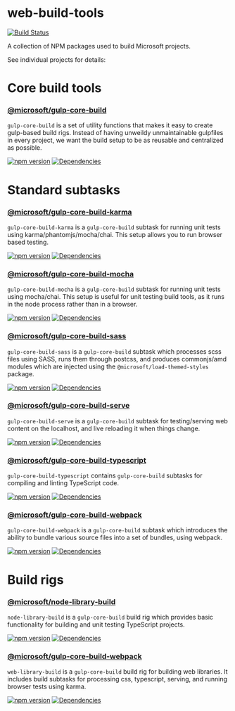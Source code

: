 # web-build-tools

[![Build Status](https://travis-ci.org/Microsoft/web-build-tools.svg?branch=master)](https://travis-ci.org/Microsoft/web-build-tools)

A collection of NPM packages used to build Microsoft projects.

See individual projects for details:

# Core build tools

### [@microsoft/gulp-core-build](./gulp-core-build/README.md)

`gulp-core-build` is a set of utility functions that makes it easy to create gulp-based build rigs. Instead of having unweildy unmaintainable gulpfiles in every project, we want the build setup to be as reusable and centralized as possible.

[![npm version](https://badge.fury.io/js/%40microsoft%2Fgulp-core-build.svg)](https://badge.fury.io/js/%40microsoft%2Fgulp-core-build)
[![Dependencies](https://david-dm.org/Microsoft/gulp-core-build.svg)](https://david-dm.org/Microsoft/gulp-core-build)

# Standard subtasks

### [@microsoft/gulp-core-build-karma](./gulp-core-build-karma/README.md)

`gulp-core-build-karma` is a `gulp-core-build` subtask for running unit tests using karma/phantomjs/mocha/chai. This setup allows you to run browser based testing.

[![npm version](https://badge.fury.io/js/%40microsoft%2Fgulp-core-build-karma.svg)](https://badge.fury.io/js/%40microsoft%2Fgulp-core-build-karma)
[![Dependencies](https://david-dm.org/Microsoft/gulp-core-build-karma.svg)](https://david-dm.org/Microsoft/gulp-core-build-karma)

### [@microsoft/gulp-core-build-mocha](./gulp-core-build-mocha/README.md)

`gulp-core-build-mocha` is a `gulp-core-build` subtask for running unit tests using mocha/chai. This setup is useful for unit testing build tools, as it runs in the node process rather than in a browser.

[![npm version](https://badge.fury.io/js/%40microsoft%2Fgulp-core-build-mocha.svg)](https://badge.fury.io/js/gulp-core-build-mocha)
[![Dependencies](https://david-dm.org/Microsoft/gulp-core-build-mocha.svg)](https://david-dm.org/Microsoft/gulp-core-build-mocha)

### [@microsoft/gulp-core-build-sass](./gulp-core-build-sass/README.md)

`gulp-core-build-sass` is a `gulp-core-build` subtask which processes scss files using SASS, runs them through postcss, and produces commonjs/amd modules which are injected using the `@microsoft/load-themed-styles` package.

[![npm version](https://badge.fury.io/js/%40microsoft%2Fgulp-core-build-sass.svg)](https://badge.fury.io/js/%40microsoft%2Fgulp-core-build-sass)
[![Dependencies](https://david-dm.org/Microsoft/gulp-core-build-sass.svg)](https://david-dm.org/Microsoft/gulp-core-build-sass)

### [@microsoft/gulp-core-build-serve](./gulp-core-build-serve/README.md)

`gulp-core-build-serve` is a `gulp-core-build` subtask for testing/serving web content on the localhost, and live reloading it when things change.

[![npm version](https://badge.fury.io/js/%40microsoft%2Fgulp-core-build-serve.svg)](https://badge.fury.io/js/%40microsoft%2Fgulp-core-build-serve)
[![Dependencies](https://david-dm.org/Microsoft/gulp-core-build-serve.svg)](https://david-dm.org/Microsoft/gulp-core-build-serve)

### [@microsoft/gulp-core-build-typescript](./gulp-core-build-typescript/README.md)

`gulp-core-build-typescript` contains `gulp-core-build` subtasks for compiling and linting TypeScript code.

[![npm version](https://badge.fury.io/js/%40microsoft%2Fgulp-core-build-typescript.svg)](https://badge.fury.io/js/%40microsoft%2Fgulp-core-build-typescript)
[![Dependencies](https://david-dm.org/Microsoft/gulp-core-build-typescript.svg)](https://david-dm.org/Microsoft/gulp-core-build-typescript)

### [@microsoft/gulp-core-build-webpack](./gulp-core-build-webpack/README.md)

`gulp-core-build-webpack` is a `gulp-core-build` subtask which introduces the ability to bundle various source files into a set of bundles, using webpack.

[![npm version](https://badge.fury.io/js/%40microsoft%2Fgulp-core-build-webpack.svg)](https://badge.fury.io/js/%40microsoft%2Fgulp-core-build-webpack)
[![Dependencies](https://david-dm.org/Microsoft/gulp-core-build-webpack.svg)](https://david-dm.org/Microsoft/gulp-core-build-webpack)

# Build rigs

### [@microsoft/node-library-build](./node-library-build/README.md)

`node-library-build` is a `gulp-core-build` build rig which provides basic functionality for building and unit testing TypeScript projects.

[![npm version](https://badge.fury.io/js/%40microsoft%2Fnode-library-build.svg)](https://badge.fury.io/js/%40microsoft%2Fnode-library-build)
[![Dependencies](https://david-dm.org/Microsoft/node-library-build.svg)](https://david-dm.org/Microsoft/node-library-build)

### [@microsoft/gulp-core-build-webpack](./gulp-core-build-webpack/README.md)

`web-library-build` is a `gulp-core-build` build rig for building web libraries. It includes build subtasks for processing css, typescript, serving, and running browser tests using karma.

[![npm version](https://badge.fury.io/js/%40microsoft%2Fweb-library-build.svg)](https://badge.fury.io/js/%40microsoft%2Fweb-library-build)
[![Dependencies](https://david-dm.org/Microsoft/web-library-build.svg)](https://david-dm.org/Microsoft/web-library-build)


